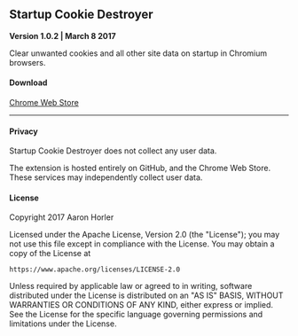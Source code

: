 ## Startup Cookie Destroyer
**Version 1.0.2 | March 8 2017**

Clear unwanted cookies and all other site data on startup in Chromium browsers.

#### Download

[Chrome Web Store](https://chrome.google.com/webstore/detail/startup-cookie-destroyer/gnofoiakeednmambnlgcooiflejppmoj)

---

#### Privacy

Startup Cookie Destroyer does not collect any user data. 

The extension is hosted entirely on GitHub, and the Chrome Web Store. These services may independently collect user data.

#### License

Copyright 2017 Aaron Horler

Licensed under the Apache License, Version 2.0 (the "License");
you may not use this file except in compliance with the License.
You may obtain a copy of the License at

    https://www.apache.org/licenses/LICENSE-2.0

Unless required by applicable law or agreed to in writing, software
distributed under the License is distributed on an "AS IS" BASIS,
WITHOUT WARRANTIES OR CONDITIONS OF ANY KIND, either express or implied.
See the License for the specific language governing permissions and
limitations under the License.
